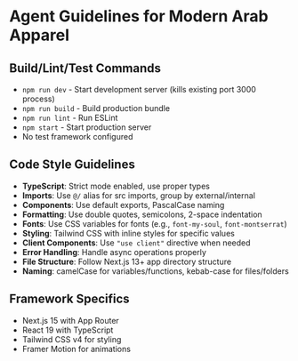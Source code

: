 # Agent Guidelines for Modern Arab Apparel

## Build/Lint/Test Commands
- `npm run dev` - Start development server (kills existing port 3000 process)
- `npm run build` - Build production bundle
- `npm run lint` - Run ESLint
- `npm start` - Start production server
- No test framework configured

## Code Style Guidelines
- **TypeScript**: Strict mode enabled, use proper types
- **Imports**: Use `@/` alias for src imports, group by external/internal
- **Components**: Use default exports, PascalCase naming
- **Formatting**: Use double quotes, semicolons, 2-space indentation
- **Fonts**: Use CSS variables for fonts (e.g., `font-my-soul`, `font-montserrat`)
- **Styling**: Tailwind CSS with inline styles for specific values
- **Client Components**: Use `"use client"` directive when needed
- **Error Handling**: Handle async operations properly
- **File Structure**: Follow Next.js 13+ app directory structure
- **Naming**: camelCase for variables/functions, kebab-case for files/folders

## Framework Specifics
- Next.js 15 with App Router
- React 19 with TypeScript
- Tailwind CSS v4 for styling
- Framer Motion for animations
